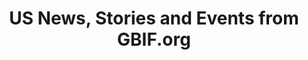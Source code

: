 ---
# Stories about GBIF-mediated US data
title: US News, Stories and Events from GBIF.org
layout: compose
parallax: true

composition:
  - type: stories
    data: GBIFdataUse
    
  - type: stories
    data: GBIFnews
    
  - type: stories
    data: GBIFevents
---